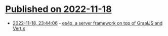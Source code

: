 # [Published on 2022-11-18](index.md)

* [2022-11-18, 23:44:06](https://news.ycombinator.com/item?id=33664603) - [es4x, a server framework on top of GraalJS and Vert.x](https://reactiverse.io/es4x/)
